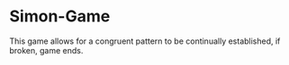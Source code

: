 # Simon-Game

This game allows for a congruent pattern to be continually established, if broken, game ends.
